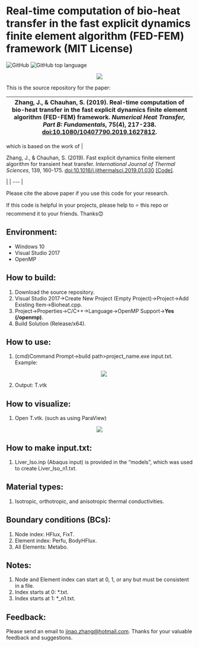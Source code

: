 # Real-time computation of bio-heat transfer in the fast explicit dynamics finite element algorithm (FED-FEM) framework (MIT License)
![GitHub](https://img.shields.io/github/license/jinaojakezhang/FEDFEMBioheat)
![GitHub top language](https://img.shields.io/github/languages/top/jinaojakezhang/FEDFEMBioheat)
<p align="center"><img src="https://user-images.githubusercontent.com/93865598/147665520-523adb97-a3cb-44da-a6d8-c215250d2167.PNG"></p>
This is the source repository for the paper:

| Zhang, J., & Chauhan, S. (2019). Real-time computation of bio-heat transfer in the fast explicit dynamics finite element algorithm (FED-FEM) framework. *Numerical Heat Transfer, Part B: Fundamentals*, 75(4), 217-238. [doi:10.1080/10407790.2019.1627812](https://www.tandfonline.com/doi/abs/10.1080/10407790.2019.1627812). |
| --- |

which is based on the work of
| <p align="left">Zhang, J., & Chauhan, S. (2019). Fast explicit dynamics finite element algorithm for transient heat transfer. *International Journal of Thermal Sciences*, 139, 160-175. [doi:10.1016/j.ijthermalsci.2019.01.030](https://www.sciencedirect.com/science/article/abs/pii/S1290072918317186) [[Code]](https://github.com/jinaojakezhang/FEDFEM).</p> |
| --- |

Please cite the above paper if you use this code for your research.

If this code is helpful in your projects, please help to :star: this repo or recommend it to your friends. Thanks:blush:
## Environment:
- Windows 10
- Visual Studio 2017
-	OpenMP
## How to build:
1.	Download the source repository.
2.	Visual Studio 2017->Create New Project (Empty Project)->Project->Add Existing Item->Bioheat.cpp.
3.	Project->Properties->C/C++->Language->OpenMP Support->**Yes (/openmp)**.
4.	Build Solution (Release/x64).
## How to use:
1.	(cmd)Command Prompt->build path>project_name.exe input.txt. Example: <p align="center"><img src="https://user-images.githubusercontent.com/93865598/149734301-a6b5adcd-3a77-4853-bf2c-c0ff085c5b94.PNG"></p>
2.	Output: T.vtk
## How to visualize:
1.	Open T.vtk. (such as using ParaView)
<p align="center"><img src="https://user-images.githubusercontent.com/93865598/147665525-3ca085d7-f090-4124-8beb-6bb43494b321.PNG"></p>

## How to make input.txt:
1.	Liver_Iso.inp (Abaqus input) is provided in the “models”, which was used to create Liver_Iso_n1.txt.
## Material types:
1.	Isotropic, orthotropic, and anisotropic thermal conductivities.
## Boundary conditions (BCs):
1.	Node index: HFlux, FixT.
2.	Element index: Perfu, BodyHFlux.
3.	All Elements: Metabo.
## Notes:
1.	Node and Element index can start at 0, 1, or any but must be consistent in a file.
2.	Index starts at 0: *.txt.
3.	Index starts at 1: *_n1.txt.
## Feedback:
Please send an email to jinao.zhang@hotmail.com. Thanks for your valuable feedback and suggestions.
